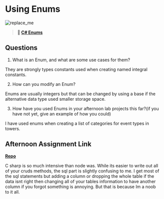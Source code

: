 # Using Enums

![replace_me](https://codeworks.blob.core.windows.net/public/assets/img/illustrations/placeholder.svg)

> **📖 [C# Enums](https://codeworksacademy.com/fs-student-guide/resources/wk10/03-Enums)**

## Questions

1. What is an Enum, and what are some use cases for them?

They are strongly types constants used when creating named integral constants.

2. How can you modify an Enum?

Enums are usually integers but that can be changed by using a base if the alternative data type used smaller storage space.

3. How have you used Enums in your afternoon lab projects this far?(if you have not yet, give an example of how you could)

I have used enums when creating a list of categories for event types in towers.

## Afternoon Assignment Link

**[Repo](https://github.com/TyHafen/Allspice.git)**

C sharp is so much intensive than node was. While its easier to write out all of your cruds methods, the sql part is slightly confusing to me. I get most of the sql statements but adding a column or dropping the whole table if the data isnt right then changing all of your tables information to have another column if you forgot something is annoying. But that is because Im a noob to it all.


